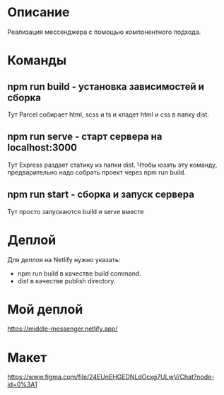 # Описание

Реализация мессенджера с помощью компонентного подхода.

# Команды

## npm run build - установка зависимостей и сборка

Тут Parcel собирает html, scss и ts и кладет html и css в папку dist.

## npm run serve - старт сервера на localhost:3000

Тут Express раздает статику из папки dist. Чтобы юзать эту команду, предварительно надо собрать проект через npm run build.

## npm run start - сборка и запуск сервера

Тут просто запускаются build и serve вместе

# Деплой

Для деплоя на Netlify нужно указать:
- npm run build в качестве build command.
- dist в качестве publish directory.

# Мой деплой

https://middle-messenger.netlify.app/

# Макет

https://www.figma.com/file/24EUnEHGEDNLdOcxg7ULwV/Chat?node-id=0%3A1
